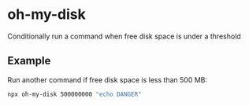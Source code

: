 # oh-my-disk

Conditionally run a command when free disk space is under a threshold

## Example

Run another command if free disk space is less than 500 MB:

```sh
npx oh-my-disk 500000000 "echo DANGER"
```

